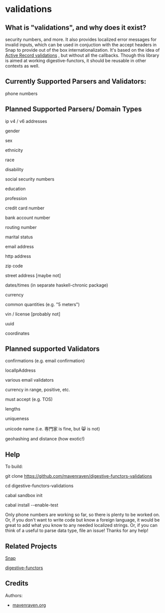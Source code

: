 validations
===========

What is "validations", and why does it exist?
----



security numbers, and more. It also provides localized error messages for 
invalid inputs, which can be used in conjuction with the accept headers in
Snap to provide out of the box internationalization.  It's based on the idea of
[Active Record validations](http://edgeguides.rubyonrails.org/active_record_validations.html)
, but without all the callbacks. Though this library is aimed at working
digestive-functors, it should be reusable in other contexts as well.


Currently Supported Parsers and Validators:
-------------------------------------------

phone numbers


Planned Supported Parsers/ Domain Types
-------------------------------------------

ip v4 / v6 addresses

gender

sex

ethnicity

race

disability

social security numbers

education

profession

credit card number

bank account number

routing number

marital status

email address

http address

zip code

street address \[maybe not\]

dates/times (in separate haskell-chronic package)

currency

common quantities (e.g. "5 meters")

vin  / license \[probably not\]

uuid

coordinates


Planned supported Validators
----------------------------

confirmations (e.g. email confirmation)

localIpAddress

various email validators

currency in range, positive, etc.

must accept (e.g. TOS)

lengths

uniqueness 

unicode name (i.e. 専門家 is fine, but    😸 is not)

geohashing and distance (how exotic!)



Help
----

To build:

git clone https://github.com/mavenraven/digestive-functors-validations

cd digestive-functors-validations

cabal sandbox init

cabal install --enable-test

Only phone numbers are working so far, so there is plenty to be worked on.
Or, if you don't want to write code but know a foreign language, it would
be great to add what you know to any needed localized strings. Or, if you
can think of a useful to parse data type, file an issue! Thanks for any help!


Related Projects
----------------

[Snap](https://github.com/snapframework)

[digestive-functors](https://github.com/jaspervdj/digestive-functors)

Credits
-------

Authors:

- [mavenraven.org](http://www.mavenraven.org/)
